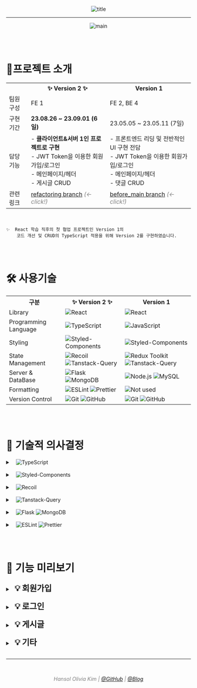 <p align="center"><img src="https://github.com/Be-log/be-log/assets/84097192/230d0f26-56ee-4c84-9118-b4cb21de489a" alt="title" /></p>

---

<p align="center"><img src="https://github.com/Be-log/be-log/assets/84097192/1be305d2-52ec-4926-86f0-fb38f67a7969" alt="main" /></p>

<br/><br/>

# **🎯프로젝트 소개**

<table>
  <tr>
    <th></th>
    <th>✨ Version 2️ ✨</th>
    <th>Version 1️</th>
  </tr>
  <tr>
    <td>팀원 구성</td>
    <td>FE 1</td>
    <td>FE 2, BE 4</td>
  </tr>
  <tr>
    <td>구현 기간</td>
    <td><b>23.08.26 ~ 23.09.01 (6일)</b></td>
    <td>23.05.05 ~ 23.05.11 (7일)</td>
  </tr>
  <tr>
    <td>담당 기능</td>
    <td>
      - <b>클라이언트&서버 1인 프로젝트로 구현</b><br>
      - JWT Token을 이용한 회원가입/로그인<br/>
      - 메인페이지/헤더<br/>
      - 게시글 CRUD
    </td>
    <td>
      - 프론트엔드 리딩 및 전반적인 UI 구현 전담<br/>
      - JWT Token을 이용한 회원가입/로그인<br/>
      - 메인페이지/헤더<br/>
      - 댓글 CRUD
    </td>
  </tr>
  <tr>
    <td>관련 링크</td>
    <td>
      <a target="_blank" rel="noopener noreferrer nofollow" href="https://github.com/hansololiviakim/velog_clone_FE/tree/refactoring">refactoring branch</a>
      <i style="color: gray;">(← click!)</i>
    </td>
    <td>
      <a target="_blank" rel="noopener noreferrer nofollow" href="https://github.com/hansololiviakim/velog_clone_FE/tree/before_main">before_main branch</a>
      <i style="color: gray;">(← click!)</i>
    </td>
  </tr>
</table>

<br/>

    ✨  React 학습 직후의 첫 협업 프로젝트인 Version 1의
        코드 개선 및 CRUD의 TypeScript 적용을 위해 Version 2를 구현하였습니다.

<br/><br/>

# **🛠️ 사용기술**

<table>
  <tr>
    <th>구분</th>
    <th>✨ Version 2️ ✨</th>
    <th>Version 1️</th>
  </tr>
  <tr>
    <td>Library</td>
    <td>
      <img src="https://img.shields.io/badge/React-5DC1DA?style=for-the-badge&logo=React&logoColor=white" alt="React">
    </td>
    <td>
      <img src="https://img.shields.io/badge/React-5DC1DA?style=for-the-badge&logo=React&logoColor=white" alt="React">
    </td>
  </tr>
  <tr>
    <td>Programming Language</td>
    <td>
      <img src="https://img.shields.io/badge/TypeScript-3178C6.svg?style=for-the-badge&logo=TypeScript&logoColor=white" alt="TypeScript">
    </td>
    <td>
      <img src="https://img.shields.io/badge/JavaScript-F7E025.svg?style=for-the-badge&logo=JavaScript&logoColor=white" alt="JavaScript">
    </td>
  </tr>
  <tr>
    <td>Styling</td>
    <td>
      <img src="https://img.shields.io/badge/styled--components-DB7093?style=for-the-badge&logo=styled-components&logoColor=white" alt="Styled-Components">
    </td>
    <td>
      <img src="https://img.shields.io/badge/styled--components-DB7093?style=for-the-badge&logo=styled-components&logoColor=white" alt="Styled-Components">
    </td>
  </tr>
  <tr>
    <td>State Management</td>
    <td>
      <img src="https://img.shields.io/badge/recoil-5D4EFF?style=for-the-badge&logo=Recoil&logoColor=white" alt="Recoil">
      <img src="https://img.shields.io/badge/tanstack--query-FF4759?style=for-the-badge&logo=react-query&logoColor=white" alt="Tanstack-Query">
    </td>
    <td>
      <img src="https://img.shields.io/badge/Redux--Toolkit-7B51BE?style=for-the-badge&logo=Redux&logoColor=white" alt="Redux Toolkit">
      <img src="https://img.shields.io/badge/tanstack--query-FF4759?style=for-the-badge&logo=react-query&logoColor=white" alt="Tanstack-Query">
    </td>
  </tr>
  <tr>
    <td>Server & DataBase</td>
    <td>
      <img src="https://img.shields.io/badge/Flask-080808?style=for-the-badge&logo=flask&logoColor=white" alt="Flask">
      <img src="https://img.shields.io/badge/Mongo--DB-17AD55?style=for-the-badge&logo=mongodb&logoColor=white" alt="MongoDB">
    </td>
    <td>
      <img src="https://img.shields.io/badge/Node--js-468C45?style=for-the-badge&logo=node.js&logoColor=white" alt="Node.js">
      <img src="https://img.shields.io/badge/My--SQL-08668F?style=for-the-badge&logo=mysql&logoColor=white" alt="MySQL">
    </td>
  </tr>
  <tr>
    <td>Formatting</td>
    <td>
      <img src="https://img.shields.io/badge/ESLint-4B3263?style=for-the-badge&logo=eslint&logoColor=white" alt="ESLint">
      <img src="https://img.shields.io/badge/Prettier-F7B93E?style=for-the-badge&logo=prettier&logoColor=white" alt="Prettier">
    </td>
    <td>
      <img src="https://img.shields.io/badge/Not--used-FFF.svg?style=for-the-badge" alt="Not used">
    </td>
  </tr>
  <tr>
    <td>Version Control</td>
    <td><img src="https://img.shields.io/badge/git-%23F05033.svg?style=for-the-badge&logo=git&logoColor=white" alt="Git"> <img src="https://img.shields.io/badge/github-%23121011.svg?style=for-the-badge&logo=github&logoColor=white" alt="GitHub"></td>
    <td><img src="https://img.shields.io/badge/git-%23F05033.svg?style=for-the-badge&logo=git&logoColor=white" alt="Git"> <img src="https://img.shields.io/badge/github-%23121011.svg?style=for-the-badge&logo=github&logoColor=white" alt="GitHub"></td>
  </tr>
</table>

<br/><br/>

# 💭 기술적 의사결정

<details>
  <summary>
    &nbsp;&nbsp;
    <img src="https://img.shields.io/badge/TypeScript-3178C6.svg?style=for-the-badge&logo=TypeScript&logoColor=white" alt="TypeScript">
  </summary>
  <br/>

    JavaScript는 변수의 타입을 자동으로 추론해주지만, 때로는 예기치 않은 동작을 할 수 있습니다.
    TypeScript는 정적 타입 시스템을 제공해 런타임에 발생하는 타입 관련 버그를 사전에 방지할 수 있으며,
    명시적인 타입 어노테이션을 사용해 코드의 가독성을 향상시킵니다.

    따라서 기존의 JavaScript가 아닌, TypeScript의 추가적인 학습을 위해 선정하였습니다.

  <br/>
</details>

<br/>

<details>
  <summary>
    &nbsp;&nbsp;
    <img src="https://img.shields.io/badge/styled--components-DB7093?style=for-the-badge&logo=styled-components&logoColor=white" alt="Styled-Components">
  </summary>
  <br/>

    Styled-Components는 CSS-in-JS이므로 컴포넌트 단위로 스타일을 관리할 수 있으며
    JavaScript 표현식을 이용해 컴포넌트의 상태나 데이터에 따라 스타일을 동적으로 변경할 수 있습니다.

    또한 인라인으로 코드를 작성하는 테일윈드보다 코드 가독성이 더 좋다고 판단하였으며,
    꾸준히 사용했던 경험이 있으므로 빠른 구현을 위해 Styled-Components를 선정하였습니다.

  <br/>
</details>

<br/>

<details>
  <summary>
    &nbsp;&nbsp;
    <img src="https://img.shields.io/badge/recoil-5D4EFF?style=for-the-badge&logo=Recoil&logoColor=white" alt="Recoil">
  </summary>
  <br/>

    ver.1의 기존 코드는 Redux의 추가적인 학습을 위해
    Redux의 복잡성을 낮춘 Redux Toolkit을 사용하여 상태 관리를 진행했습니다.

    ver.2를 새롭게 구현하며 액션이나 리듀서를 사용하지 않고 atom을 기반으로 한 상태관리의 학습과,
    빠른 구현을 위해 상대적으로 간단하게 상태를 관리할 수 있는 Recoil을 선정하였습니다.

  <br/>
</details>

<br/>

<details>
  <summary>
    &nbsp;&nbsp;
    <img src="https://img.shields.io/badge/tanstack--query-FF4759?style=for-the-badge&logo=react-query&logoColor=white" alt="Tanstack-Query">
  </summary>
  <br/>

    Axios를 이용해 HTTP 네트워크 통신이 가능하지만 서버 상태관리나 캐싱을 직접 지원하지 않습니다.

    캐싱은 이전의 데이터나 리소스를 임시로 저장해 다음 요청 시 저장된 데이터를 사용함으로써
    서버 부하를 줄이고 성능을 향상시키므로, 이러한 기능을 지원하는 Tanstack-Query를 함께 사용했습니다.

  <br/>
</details>

<br/>

<details>
  <summary>
    &nbsp;&nbsp;
    <img src="https://img.shields.io/badge/Flask-080808?style=for-the-badge&logo=flask&logoColor=white" alt="Flask">
    <img src="https://img.shields.io/badge/Mongo--DB-17AD55?style=for-the-badge&logo=mongodb&logoColor=white" alt="MongoDB">
  </summary>
  <br/>

    짧은 기간 내에 1인 프로젝트를 구현하기 위해 러닝커브가 높지 않고 간결한 Python과,
    미니멀한 기능을 제공하는 프레임워크인 Flask를 선정하였습니다.

    또한 Flask와 MongoDB는 모두 JSON 데이터 형식을 사용하여 클라이언트단과의 통신이 용이하므로
    빠른 개발을 위해 MongoDB를 선정하였습니다.

  <br/>
</details>

<br/>

<details>
  <summary>
    &nbsp;&nbsp;
    <img src="https://img.shields.io/badge/ESLint-4B3263?style=for-the-badge&logo=eslint&logoColor=white" alt="ESLint">
    <img src="https://img.shields.io/badge/Prettier-F7B93E?style=for-the-badge&logo=prettier&logoColor=white" alt="Prettier">
  </summary>
  <br/>

    타입을 잘 넘기고 있는지, 설정해둔 컨벤션을 준수하고 있는지 체킹해주는
    ESLint와 Prettier를 지정하여 코드 컨벤션을 일관성있게 유지하고,
    타입 에러나 불필요한 변수의 사용 등을 방지할 수 있었습니다.

  <br/>
</details>

<br/><br/>

# 👀 기능 미리보기

<details>
  <summary>
    &nbsp;&nbsp;<b style="font-size: 22px;">💡 회원가입</b>
  </summary>
  
  ### 📌 Portal을 이용한 모달 구현, true/false를 이용한 로그인/회원가입 화면 스위칭

  <img src="https://github.com/Be-log/be-log/assets/84097192/172f2377-985e-46b4-ab1d-e6794e33af89" alt="로그인 회원가입 화면스위치" width="800" />

- React의 Portal을 이용해 모달을 구현하였습니다.

- 회원가입과 로그인 모두 좌측에 공통되는 영역이 있으므로, useState에 true/false값을 부여해
  <br/>버튼 클릭에 따라 우측의 회원가입/로그인의 화면이 스위칭될 수 있도록 구현하였습니다.

- 또한 화면이 스위칭될 때 기존의 input에 입력했던 값이 초기화될 수 있도록 하였습니다.

  <br/>

### 📌 회원가입 유효성 검사

  <img src="https://github.com/Be-log/be-log/assets/84097192/7adea334-34e4-4b20-8087-867819a31e62" alt="유효성 회원가입" width="800" />

- input에 입력하는 onChange값을 실시간으로 감지하여 정규표현식을 통해 유효성 검사를 진행했고,
  <br/>해당 값이 유효한지의 여부가 안내메시지를 통해 바로 확인될 수 있도록 하였습니다.

- 필수값인 아이디, 비밀번호, 닉네임 중 하나라도 값이 입력되지 않았거나,
  <br/>모든 값은 입력했으나 하나라도 유효성 검증을 통과하지 못할 경우
  <br/>button의 disabled 속성을 이용해 회원가입 버튼이 비활성화되도록 구현하였습니다.

- 비밀번호는 flask_bcrypt를 이용해 암호화하여 DB에 저장하였습니다.

  <br/>

### 📌 ID 중복체크

  <img src="https://github.com/Be-log/be-log/assets/84097192/3a12b7d1-7e3e-491e-aa40-c9b4d5f90eda" alt="이미 존재하는 아이디" width="800" />

- 입력한 ID가 DB에 존재하는지 중복 체크를 진행해 중복일 경우 에러 메세지를 출력했고,
<br/>동시에 ID input을 초기화시켜 사용자가 명시적으로 알 수 있도록 구현하였습니다.

  <br/>
</details>

<br/>

<details>
  <summary>
    &nbsp;&nbsp;<b style="font-size: 22px;">💡 로그인</b>
  </summary>

### 📌 ID/PWD 유효성 검사

  <table>
    <tr>
      <th>ID 유효성 검증</th>
      <th>PWD 유효성 검증</th>
    </tr>
    <tr>
      <td>
        <img src="https://github.com/Be-log/be-log/assets/84097192/78a021d1-3d07-4b0e-b0cc-936b5c9a153a" alt="ID 유효성 검증" width="500" />
      </td>
      <td>
        <img src="https://github.com/Be-log/be-log/assets/84097192/61343e23-08aa-4cab-b17a-9c0b74ee2ac3" src="PWD 유효성 검증" width="500" />
      </td>
    </tr>
  </table>

- 입력한 ID/PWD가 DB에 존재하지 않는다면 에러 메세지를 출력하고,
  <br/>해당하는 input을 초기화하여 사용자가 명시적으로 알 수 있도록 하였습니다.

- 입력한 비밀번호 값 역시 bcrypt를 이용해 암호화된 값이 일치하는지 확인하였습니다.

  <br/>

### 📌 로그아웃 시 저장된 데이터/토큰 초기화

  <img src="https://github.com/Be-log/be-log/assets/84097192/8e09e43c-e0fd-4c35-97a1-53b99d06b2be" alt="로그인아웃 토큰" width="800" />

- 로그인 시 값이 모두 일치할 경우하여 로그인에 성공했을 경우만 jwt 토큰을 발급하였습니다.

- 서버에서 발급한 토큰은 react-cookie 라이브러리를 이용해 cookie에 저장하고,
  <br/> response로 받은 id와 nickname은 Local Storage에 저장하였습니다.

- 로그아웃 시 unset_jwt_cookies로 발급한 토큰을 삭제하고,
  <br/> 해당 요청이 성공했을 경우 클라이언트에서도 cookie와 storage에 저장된 값을 삭제하였습니다.

  <br/>

### 📌 JWT 토큰을 이용한 인증/인가 처리

  <img src="https://github.com/Be-log/be-log/assets/84097192/ac03e7ac-b484-4b48-8314-5bae3ecf1d80" alt="글 작성 인증" width="800" />

- 모든 화면에 공통적으로 출력되는 Header에서 useEffect를 통해 렌더링이 될 때마다
  <br/>storage와 cookie에 있는 값이 유효한지 검증할 수 있도록 하였습니다.

- 사용자가 하나라도 데이터를 임의로 삭제했을 경우 유효하지 않다는 alert를 보내고
  <br/>로그아웃 될 수 있도록 구현하였습니다.

- 게시글 작성 시에는 모든 토큰과 저장된 값이 유효한지 먼저 체크했고,
<br/>작성 도중 로그아웃하거나 정보를 임의 삭제할 때도 해당 인가가 유효하지 않도록 처리했습니다.

  <br/>
</details>

<br/>

<details>
  <summary>
    &nbsp;&nbsp;<b style="font-size: 22px;">💡 게시글</b>
  </summary>

### 📌 게시글 작성 및 입력값 유효성 검사

  <table>
    <tr>
      <th>마크다운을 이용한 게시글 작성</th>
      <th>게시글 작성 유효성 검사</th>
    </tr>
    <tr>
      <td>
        <img src="https://github.com/Be-log/be-log/assets/84097192/c8738fda-5b6e-4018-988d-b840e08b7631" alt="마크다운을 이용한 게시글 작성" width="500" />
      </td>
      <td>
        <img src="https://github.com/Be-log/be-log/assets/84097192/3a03cdf8-0887-4a94-8b55-0b8a12662c24" src="게시글 작성 유효성 검사" width="500" />
      </td>
    </tr>
  </table>

- react-md-editor를 이용해 마크다운으로 게시글을 작성 및 출력할 수 있도록 구현하였습니다.

- 작성 API 호출 전 모든 입력값이 존재하는지 유효성 검증을 진행했습니다.

- 특히 썸네일을 담당하는 이미지 URL의 경우 값을 입력할 때마다
  <br/>new Image()의 이미지 객체를 이용해 해당 url로 이미지를 로딩할 수 있는지 체크하여
  <br/>유효하지 않은 이미지 URL값의 입력을 제한했습니다.

- 사용자가 게시글 작성 페이지에 진입했을 때 바로 토큰과 저장된 정보를 체크하여
  <br/>토큰 및 정보가 유효하지 않을 경우에도 로그아웃 처리를 진행하지만,
  <br/>서버단 코드에서도 사용자가 작성 시 보낸 토큰과 DB에 존재하는 유저 정보를 대조하여
  <br/>유효한 토큰으로 접근하고 있는지, 해당 토큰에 저장된 값이 존재하는지 이중으로 인가를 확인했습니다.

- 페이지 진입 시 게시글 작성인지, 수정인지 넘어오는 데이터를 통해 확인하여
  <br/>게시글 작성, 수정 두 개의 기능을 한 개의 컴포넌트로 재사용하였습니다.

   <br/>

### 📌 게시글 수정/삭제

  <table>
    <tr>
      <th>게시글 수정</th>
      <th>게시글 삭제</th>
    </tr>
    <tr>
      <td>
        <img src="https://github.com/Be-log/be-log/assets/84097192/dec581de-a463-4649-930a-595702cb10b3" alt="게시글 수정" width="500" />
      </td>
      <td>
        <img src="https://github.com/Be-log/be-log/assets/84097192/a0856c82-96db-4681-862b-12b9bbf994da" src="게시글 삭제" width="500" />
      </td>
    </tr>
  </table>

- 게시글 수정, 삭제는 로그인 후 storage에 저장된 id값과 게시글 작성자의 id값을 비교하여
  <br/>일치할 경우에만 수정, 삭제 버튼이 출력되도록 하였습니다.

- 게시글 수정 시에는 useLocation의 state를 이용해 기존 데이터를 수정 페이지로 넘겨주었으며,
  <br/>설정한 flag값으로 작성, 수정 기능을 구분하여 한 개의 컴포넌트를 재사용하였습니다.

- 게시글 삭제 후에는 메인페이지로 랜딩시킴과 동시에
  <br/>invalidateQueries를 이용해 삭제된 내역이 반영되어 다시 보여질 수 있도록 하였습니다.

- 수정, 삭제에도 서버로 넘어오는 토큰의 검증 및 해당 토큰에 담긴 값이
  <br/>DB에 담긴 작성자의 id값과 일치하는지 인가 확인을 진행했습니다.

<br/>
</details>

<br/>

<details>
  <summary>
    &nbsp;&nbsp;<b style="font-size: 22px;">💡 기타</b>
  </summary>

### 📌 유효하지 않은 주소

<img src="https://github.com/Be-log/be-log/assets/84097192/db7e7f5f-bd57-4942-b755-a577de669af1" alt="유효하지 않은 주소" width="800" />

- 사용자가 주소창에 유효하지 않은 주소를 입력할 경우
  <br/>route의 path="\*"를 이용해 404 에러 페이지로 랜딩되도록 처리하였습니다.

   <br/>

### 📌 유효하지 않은 게시글 및 로딩

<img src="https://github.com/Be-log/be-log/assets/84097192/acb93c55-1e40-4827-9aab-3e0b9fe8f5c8" alt="유효하지 않은 게시글 및 로딩" width="800" />

- 사용자가 주소창에 유효하지 않은 게시글 번호를 입력해 조회를 시도할 경우
  <br/>유효하지 않은 주소라는 alert를 띄우며 메인페이지로 다시 랜딩 처리하였습니다.

- 서버와 연결 중 로딩이 있을 경우 로딩 스피너를 구현하여
<br/>조회 대기 중임을 사용자가 명시적으로 알 수 있도록 하였습니다.

  <br/>
</details>

<br/>

---

<br/>

<p align="center">
  <i style="color: gray; text-align: center">
    Hansol Olivia Kim
    | <a target="_blank" rel="noopener noreferrer nofollow" href="https://github.com/hansololiviakim">@GitHub</a>
    | <a target="_blank" rel="noopener noreferrer nofollow" href="https://oliviakim.tistory.com/">@Blog</a>
  </i>
</p>
